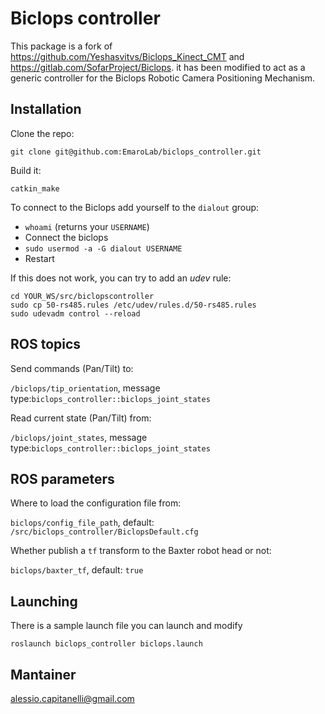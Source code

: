 # Biclops controller

This package is a fork of https://github.com/Yeshasvitvs/Biclops_Kinect_CMT and 
https://gitlab.com/SofarProject/Biclops. it has been modified to act as a generic
controller for the Biclops Robotic Camera Positioning Mechanism.

## Installation

Clone the repo:

    git clone git@github.com:EmaroLab/biclops_controller.git

Build it:

`catkin_make`

To connect to the Biclops add yourself to the `dialout` group:

- `whoami` (returns your `USERNAME`)
- Connect the biclops
- `sudo usermod -a -G dialout USERNAME`
- Restart

If this does not work, you can try to add an *udev* rule:

    cd YOUR_WS/src/biclopscontroller
    sudo cp 50-rs485.rules /etc/udev/rules.d/50-rs485.rules
    sudo udevadm control --reload

## ROS topics

Send commands (Pan/Tilt) to:

`/biclops/tip_orientation`, message type:`biclops_controller::biclops_joint_states`

Read current state (Pan/Tilt) from:

`/biclops/joint_states`, message type:`biclops_controller::biclops_joint_states`

## ROS parameters

Where to load the configuration file from: 

`biclops/config_file_path`, default: `/src/biclops_controller/BiclopsDefault.cfg`

Whether publish a `tf` transform to the Baxter robot head or not:

`biclops/baxter_tf`, default: `true`

## Launching

There is a sample launch file you can launch and modify

    roslaunch biclops_controller biclops.launch
    
## Mantainer

[alessio.capitanelli@gmail.com](alessio.capitanelli@gmail.com)